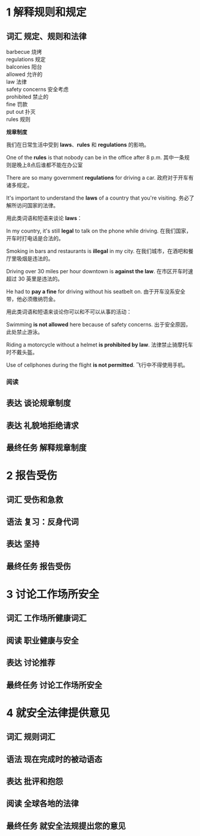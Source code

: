 # 1 解释规则和规定
## 词汇 规定、规则和法律
barbecue 烧烤  
regulations 规定  
balconies 阳台  
allowed 允许的  
law 法律  
safety concerns 安全考虑  
prohibited 禁止的  
fine 罚款  
put out 扑灭  
rules 规则

**规章制度**
 
我们在日常生活中受到 **laws**、**rules** 和 **regulations** 的影响。

One of the **rules** is that nobody can be in the office after 8 p.m. 其中一条规则是晚上8点后谁都不能在办公室

There are so many government **regulations** for driving a car.	政府对于开车有诸多规定。

It's important to understand the **laws** of a country that you're visiting. 务必了解所访问国家的法律。

用此类词语和短语来谈论 **laws**：

In my country, it's still **legal** to talk on the phone while driving.	在我们国家，开车时打电话是合法的。

Smoking in bars and restaurants is **illegal** in my city.	在我们城市，在酒吧和餐厅里吸烟是违法的。

Driving over 30 miles per hour downtown is **against the law**.	在市区开车时速超过 30 英里是违法的。

He had to **pay a fine** for driving without his seatbelt on. 由于开车没系安全带，他必须缴纳罚金。

用此类词语和短语来谈论你可以和不可以从事的活动：

Swimming **is not allowed** here because of safety concerns. 出于安全原因，此处禁止游泳。

Riding a motorcycle without a helmet **is prohibited by law**. 法律禁止骑摩托车时不戴头盔。

Use of cellphones during the flight **is not permitted**. 飞行中不得使用手机。
### 阅读
## 表达 谈论规章制度
## 表达 礼貌地拒绝请求
## 最终任务 解释规章制度
# 2 报告受伤
## 词汇 受伤和急救
## 语法 复习：反身代词
## 表达 坚持
## 最终任务 报告受伤
# 3 讨论工作场所安全
## 词汇 工作场所健康词汇
## 阅读 职业健康与安全
## 表达 讨论推荐
## 最终任务 讨论工作场所安全
# 4 就安全法律提供意见
## 词汇 规则词汇
## 语法 现在完成时的被动语态
## 表达 批评和抱怨
## 阅读 全球各地的法律
## 最终任务 就安全法规提出您的意见